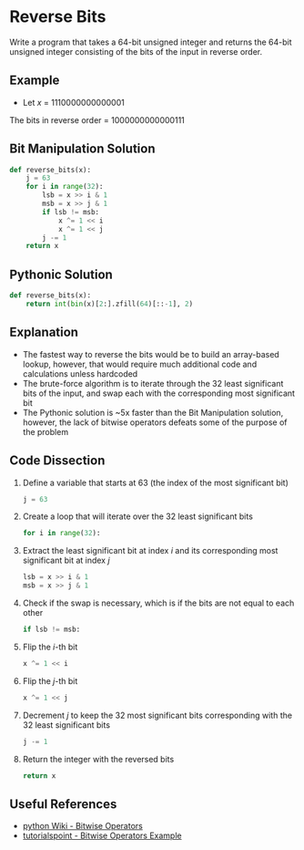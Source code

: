 # Reverse Bits
Write a program that takes a 64-bit unsigned integer and returns the 64-bit unsigned integer consisting of the bits of the input in reverse order.  
  
## Example
* Let _x_ = 1110000000000001  
  
The bits in reverse order = 1000000000000111  
  
## Bit Manipulation Solution
```python
def reverse_bits(x):
    j = 63
    for i in range(32):
        lsb = x >> i & 1
        msb = x >> j & 1
        if lsb != msb:
            x ^= 1 << i
            x ^= 1 << j
        j -= 1
    return x
```
  
## Pythonic Solution
```python
def reverse_bits(x):
    return int(bin(x)[2:].zfill(64)[::-1], 2)
```
  
## Explanation
* The fastest way to reverse the bits would be to build an array-based lookup, however, that would require much additional code and calculations unless hardcoded  
* The brute-force algorithm is to iterate through the 32 least significant bits of the input, and swap each with the corresponding most significant bit  
* The Pythonic solution is ~5x faster than the Bit Manipulation solution, however, the lack of bitwise operators defeats some of the purpose of the problem  
  
## Code Dissection
1. Define a variable that starts at 63 (the index of the most significant bit)  
    ```python
    j = 63
    ```
2. Create a loop that will iterate over the 32 least significant bits  
    ```python
    for i in range(32):
    ```
3. Extract the least significant bit at index _i_ and its corresponding most significant bit at index _j_  
    ```python
    lsb = x >> i & 1
    msb = x >> j & 1
    ```
4. Check if the swap is necessary, which is if the bits are not equal to each other  
    ```python
    if lsb != msb:
    ```
5. Flip the _i_-th bit  
    ```python
    x ^= 1 << i
    ```
6. Flip the _j_-th bit  
    ```python
    x ^= 1 << j
    ```
7. Decrement _j_ to keep the 32 most significant bits corresponding with the 32 least significant bits  
    ```python
    j -= 1
    ```
8. Return the integer with the reversed bits  
    ```python
    return x
    ```
  
## Useful References
* [python Wiki - Bitwise Operators](https://wiki.python.org/moin/BitwiseOperators)  
* [tutorialspoint - Bitwise Operators Example](https://www.tutorialspoint.com/python/bitwise_operators_example.htm)